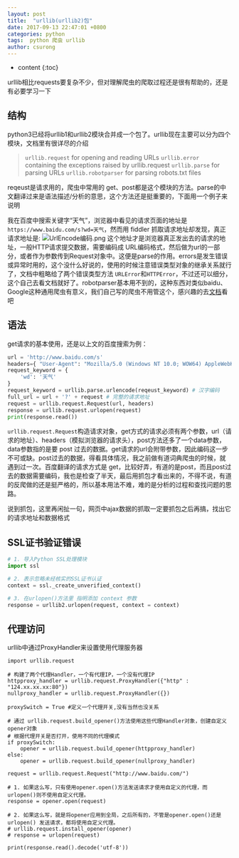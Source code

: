```yaml
---
layout: post
title:  "urllib(urllib2)包"
date: 2017-09-13 22:47:01 +0800
categories: python
tags:  python 爬虫 urllib
author: csurong
---
```


* content
{:toc}

urllib相比requests要复杂不少，但对理解爬虫的爬取过程还是很有帮助的，还是有必要学习一下




## 结构

python3已经将urllib1和urllib2模块合并成一个包了。urllib现在主要可以分为四个模块，文档里有很详尽的介绍

> `urllib.request` for opening and reading URLs
> `urllib.error` containing the exceptions raised by urllib.request
> `urllib.parse` for parsing URLs
> `urllib.robotparser` for parsing robots.txt files

reqeust是请求用的，爬虫中常用的 get、post都是这个模块的方法。parse的中文翻译过来是语法描述/分析的意思，这个方法还是挺重要的，下面用一个例子来说明

我在百度中搜索关键字“天气”，浏览器中看见的请求页面的地址是`https://www.baidu.com/s?wd=天气`，然而用 fiddler 抓取请求地址却发现，真正请求地址是:
![UrlEncode编码.png](https://upload-images.jianshu.io/upload_images/6434703-56ee5da203cb2237.png?imageMogr2/auto-orient/strip%7CimageView2/2/w/1240)
这个地址才是浏览器真正发出去的请求的地址，一般HTTP请求提交数据，需要编码成 URL编码格式，然后做为url的一部分，或者作为参数传到Request对象中。这便是parse的作用。errors是发生错误或异常时用的，这个没什么好说的，使用的时候注意错误类型对象的继承关系就行了，文档中粗略给了两个错误类型方法 `URLError`和`HTTPError`，不过还可以细分，这个自己去看文档就好了。robotparser基本用不到的，这种东西对类似baidu、Google这种通用爬虫有意义，我们自己写的爬虫不用管这个，感兴趣的去[文档](https://docs.python.org/3/library/urllib.robotparser.html#module-urllib.robotparser)看吧

## 语法

get请求的基本使用，还是以上文的百度搜索为例：
```python
url = 'http://www.baidu.com/s'
headers={ "User-Agent": "Mozilla/5.0 (Windows NT 10.0; WOW64) AppleWebKit/537.36 (KHTML, like Gecko) Chrome/51.0.2704.103 Safari/537.36"}
request_keyword = {
	'wd': '天气'
}
request_keyword = urllib.parse.urlencode(reqeust_keyword) # 汉字编码
full_url = url + '?' + request # 完整的请求地址
request = urllib.request.Request(url, headers) 
response = urllib.request.urlopen(request)
print(response.read())
```

`urllib.request.Request`构造请求对象，get方式的请求必须有两个参数，url（请求的地址）、headers（模拟浏览器的请求头），post方法还多了一个data参数，data参数指的是要 post 过去的数据。get请求的url会附带参数，因此编码这一步不可或缺。post过去的数据，得看具体情况，我之前做有道词典爬虫的时候，就遇到过一次。百度翻译的请求方式是 get，比较好弄，有道的是post，而且post过去的数据需要编码，我也是检查了半天，最后用抓包才看出来的，不得不说，有道的反爬做的还是挺严格的，所以基本用法不难，难的是分析的过程和查找问题的思路。

说到抓包，这里再闲扯一句，网页中ajax数据的抓取一定要抓包之后再搞，找出它的请求地址和数据格式

## SSL证书验证错误

```python
# 1. 导入Python SSL处理模块
import ssl

# 2. 表示忽略未经核实的SSL证书认证
context = ssl._create_unverified_context()

# 3. 在urlopen()方法里 指明添加 context 参数
response = urllib2.urlopen(request, context = context)
```

## 代理访问

urllib中通过ProxyHandler来设置使用代理服务器
```
import urllib.request

# 构建了两个代理Handler，一个有代理IP，一个没有代理IP
httpproxy_handler = urllib.request.ProxyHandler({"http" : "124.xx.xx.xx:80"})
nullproxy_handler = urllib.request.ProxyHandler({})

proxySwitch = True #定义一个代理开关,没有当然也没关系

# 通过 urllib.request.build_opener()方法使用这些代理Handler对象，创建自定义opener对象
# 根据代理开关是否打开，使用不同的代理模式
if proxySwitch:  
    opener = urllib.request.build_opener(httpproxy_handler)
else:
    opener = urllib.request.build_opener(nullproxy_handler)

request = urllib.request.Request("http://www.baidu.com/")

# 1. 如果这么写，只有使用opener.open()方法发送请求才使用自定义的代理，而urlopen()则不使用自定义代理。
response = opener.open(request)

# 2. 如果这么写，就是将opener应用到全局，之后所有的，不管是opener.open()还是urlopen() 发送请求，都将使用自定义代理。
# urllib.request.install_opener(opener)
# response = urlopen(request)

print(response.read().decode('utf-8'))